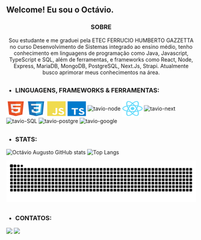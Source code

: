 ##  Welcome! Eu sou o Octávio. 

<h3 align="center"> SOBRE </h3> <p align="center">Sou estudante e me graduei pela ETEC FERRUCIO HUMBERTO GAZZETTA no curso Desenvolvimento de Sistemas integrado ao ensino médio, tenho conhecimento em linguagens de programação como Java, Javascript, TypeScript e SQL, além de ferramentas, e frameworks como React, Node, Express, MariaDB, MongoDB, PostgreSQL, Next.Js, Strapi. Atualmente busco aprimorar meus conhecimentos na área.
</p>

##
 
 -  <h3> LINGUAGENS, FRAMEWORKS & FERRAMENTAS: </h3> 
<div style="display: inline_block">
  <img align="center" alt="tavio-HTML" height="40" width="50" src="https://raw.githubusercontent.com/devicons/devicon/master/icons/html5/html5-original.svg">
  <img align="center" alt="tavio-CSS" height="40" width="50" src="https://raw.githubusercontent.com/devicons/devicon/master/icons/css3/css3-original.svg">
  <img align="center" alt="tavio-Js" height="40" width="50" src="https://raw.githubusercontent.com/devicons/devicon/master/icons/javascript/javascript-plain.svg">
  <img align="center" alt="tavio-Ts" height="40" width="50" src="https://raw.githubusercontent.com/devicons/devicon/master/icons/typescript/typescript-plain.svg">
  <img align="center" alt="tavio-node" height="60" width="70" src="https://cdn.jsdelivr.net/gh/devicons/devicon@latest/icons/nodejs/nodejs-original-wordmark.svg">
  <img align="center" alt="tavio-React" height="45" width="55" src="https://raw.githubusercontent.com/devicons/devicon/master/icons/react/react-original.svg">
  <img align="center" alt="tavio-next" height="45" width="55" src="https://cdn.jsdelivr.net/gh/devicons/devicon@latest/icons/nextjs/nextjs-original.svg">
  <img align="center" alt="tavio-SQL" height="67" width="77" src="https://cdn.jsdelivr.net/gh/devicons/devicon@latest/icons/mysql/mysql-original-wordmark.svg">
  <img align="center" alt="tavio-postgre" height="57" width="67" src="https://cdn.jsdelivr.net/gh/devicons/devicon@latest/icons/postgresql/postgresql-original-wordmark.svg">
  <img align="center" alt="tavio-google" height="90" width="100" src="https://cdn.jsdelivr.net/gh/devicons/devicon@latest/icons/googlecloud/googlecloud-original-wordmark.svg">
</div>

##

- <h3>STATS:</h3>

![Octávio Augusto GitHub stats](https://github-readme-stats.vercel.app/api?username=OctavioAugustoES&show_icons=true&theme=transparent )
![Top Langs](https://github-readme-stats.vercel.app/api/top-langs/?username=OctavioAugustoES&layout=compact&icons=true&theme=transparent)
<div>
<picture>
  <source media="(prefers-color-scheme: dark)" srcset="https://raw.githubusercontent.com/OctavioAugustoES/OctavioAugustoES/output/github-contribution-grid-snake-dark.svg">
  <source media="(prefers-color-scheme: light)" srcset="https://raw.githubusercontent.com/OctavioAugustoES/OctavioAugustoES/output/github-contribution-grid-snake.svg">
  <img alt="github contribution grid snake animation" src="https://raw.githubusercontent.com/OctavioAugustoES/OctavioAugustoES/output/github-contribution-grid-snake.svg">
</picture>
</div>

 ##

-  <h3> CONTATOS: </h3> 
<div>
  <a href = "mailto:tavioaugus@gmail.com" target="_blank"><img src="https://img.shields.io/badge/Gmail-D14836?style=for-the-badge&logo=gmail&logoColor=white"></a>
  <a href="https://www.linkedin.com/in/octávio-augustoes/" target="_blank"><img src="https://img.shields.io/badge/-LinkedIn-%230077B5?style=for-the-badge&logo=linkedin&logoColor=white" target="_blank"></a> 
</div>



